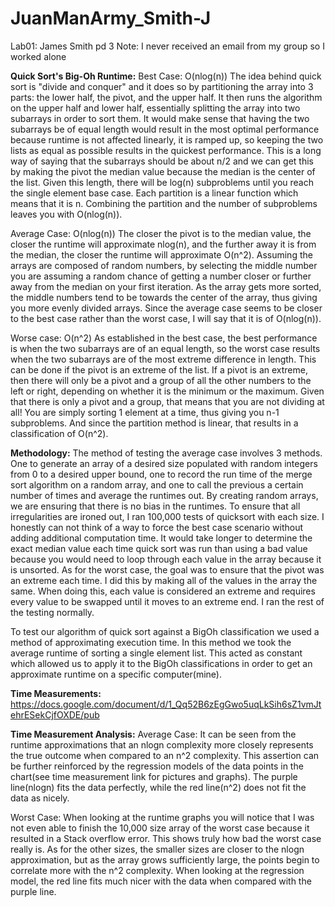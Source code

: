 # JuanManArmy_Smith-J
Lab01: James Smith pd 3
  Note: I never received an email from my group so I worked alone

**Quick Sort's Big-Oh Runtime:**
  Best Case: O(nlog(n))
    The idea behind quick sort is "divide and conquer" and it does so by partitioning the array into 3 parts: the lower half, the pivot, and the upper half. It then runs the algorithm on the upper half and lower half, essentially splitting the array into two subarrays in order to sort them. It would make sense that having the two subarrays be of equal length would result in the most optimal performance because runtime is not affected linearly, it is ramped up, so keeping the two lists as equal as possible results in the quickest performance. This is a long way of saying that the subarrays should be about n/2 and we can get this by making the pivot the median value because the median is the center of the list. Given this length, there will be log(n) subproblems until you reach the single element base case. Each partition is a linear function which means that it is n. Combining the partition and the number of subproblems leaves you with O(nlog(n)).
  
  Average Case: O(nlog(n))
    The closer the pivot is to the median value, the closer the runtime will approximate nlog(n), and the further away it is from the median, the closer the runtime will approximate O(n^2). Assuming the arrays are composed of random numbers, by selecting the middle number you are assuming a random chance of getting a number closer or further away from the median on your first iteration. As the array gets more sorted, the middle numbers tend to be towards the center of the array, thus giving you more evenly divided arrays. Since the average case seems to be closer to the best case rather than the worst case, I will say that it is of O(nlog(n)).
  
  Worse case: O(n^2)
    As established in the best case, the best performance is when the two subarrays are of an equal length, so the worst case results when the two subarrays are of the most extreme difference in length. This can be done if the pivot is an extreme of the list. If a pivot is an extreme, then there will only be a pivot and a group of all the other numbers to the left or right, depending on whether it is the minimum or the maximum. Given that there is only a pivot and a group, that means that you are not dividing at all! You are simply sorting 1 element at a time, thus giving you n-1 subproblems. And since the partition method is linear, that results in a classification of O(n^2).


**Methodology:** 
  The method of testing the average case involves 3 methods. One to generate an array of a desired size populated with random integers from 0 to a desired upper bound, one to record the run time of the merge sort algorithm on a random array, and one to call the previous a certain number of times and average the runtimes out. By creating random arrays, we are ensuring that there is no bias in the runtimes. To ensure that all irregularities are ironed out, I ran 100,000 tests of quicksort with each size.
  I honestly can not think of a way to force the best case scenario without adding additional computation time. It would take longer to determine the exact median value each time quick sort was run than using a bad value because you would need to loop through each value in the array because it is unsorted.
  As for the worst case, the goal was to ensure that the pivot was an extreme each time. I did this by making all of the values in the array the same. When doing this, each value is considered an extreme and requires every value to be swapped until it moves to an extreme end. I ran the rest of the testing normally.
  
  To test our algorithm of quick sort against a BigOh classification we used a method of approximating execution time. In this method we took the average runtime of sorting a single element list. This acted as constant which allowed us to apply it to the BigOh classifications in order to get an approximate runtime on a specific computer(mine).


**Time Measurements:** https://docs.google.com/document/d/1_Qq52B6zEgGwo5uqLkSih6sZ1vmJtehrESekCjfOXDE/pub

**Time Measurement Analysis:**
  Average Case:
  It can be seen from the runtime approximations that an nlogn complexity more closely represents the true outcome when compared to an n^2 complexity. This assertion can be further reinforced by the regression models of the data points in the chart(see time measurement link for pictures and graphs). The purple line(nlogn) fits the data perfectly, while the red line(n^2) does not fit the data as nicely. 
  
  Worst Case:
When looking at the runtime graphs you will notice that I was not even able to finish the 10,000 size array of the worst case because it resulted in a Stack overflow error. This shows truly how bad the worst case really is. As for the other sizes, the smaller sizes are closer to the nlogn approximation, but as the array grows sufficiently large, the points begin to correlate more with the n^2 complexity. When looking at the regression model, the red line fits much nicer with the data when compared with the purple line.
